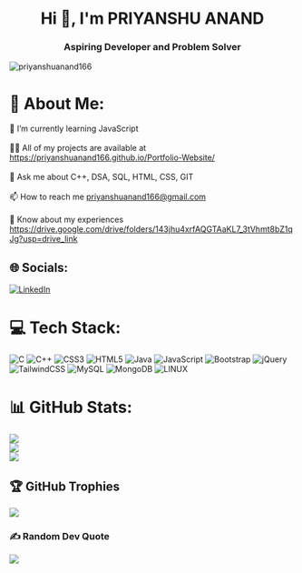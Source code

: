 <h1 align="center">Hi 👋, I'm PRIYANSHU ANAND</h1>
<h3 align="center">Aspiring Developer and Problem Solver</h3>

<p align="left"> <img src="https://komarev.com/ghpvc/?username=priyanshuanand166&label=Profile%20views&color=0e75b6&style=flat" alt="priyanshuanand166" /> </p>


# 💫 About Me:
🌱 I’m currently learning JavaScript<br><br>👨‍💻 All of my projects are available at https://priyanshuanand166.github.io/Portfolio-Website/<br><br>💬 Ask me about C++, DSA, SQL, HTML, CSS, GIT<br><br>📫 How to reach me priyanshuanand166@gmail.com<br><br>📄 Know about my experiences https://drive.google.com/drive/folders/143jhu4xrfAQGTAaKL7_3tVhmt8bZ1qJg?usp=drive_link


## 🌐 Socials:
[![LinkedIn](https://img.shields.io/badge/LinkedIn-%230077B5.svg?logo=linkedin&logoColor=white)](https://linkedin.com/in/https://www.linkedin.com/in/priyanshu-anand-b44697183/) 

# 💻 Tech Stack:
![C](https://img.shields.io/badge/c-%2300599C.svg?style=for-the-badge&logo=c&logoColor=white) ![C++](https://img.shields.io/badge/c++-%2300599C.svg?style=for-the-badge&logo=c%2B%2B&logoColor=white) ![CSS3](https://img.shields.io/badge/css3-%231572B6.svg?style=for-the-badge&logo=css3&logoColor=white) ![HTML5](https://img.shields.io/badge/html5-%23E34F26.svg?style=for-the-badge&logo=html5&logoColor=white) ![Java](https://img.shields.io/badge/java-%23ED8B00.svg?style=for-the-badge&logo=java&logoColor=white) ![JavaScript](https://img.shields.io/badge/javascript-%23323330.svg?style=for-the-badge&logo=javascript&logoColor=%23F7DF1E) ![Bootstrap](https://img.shields.io/badge/bootstrap-%23563D7C.svg?style=for-the-badge&logo=bootstrap&logoColor=white) ![jQuery](https://img.shields.io/badge/jquery-%230769AD.svg?style=for-the-badge&logo=jquery&logoColor=white) ![TailwindCSS](https://img.shields.io/badge/tailwindcss-%2338B2AC.svg?style=for-the-badge&logo=tailwind-css&logoColor=white) ![MySQL](https://img.shields.io/badge/mysql-%2300f.svg?style=for-the-badge&logo=mysql&logoColor=white) ![MongoDB](https://img.shields.io/badge/MongoDB-%234ea94b.svg?style=for-the-badge&logo=mongodb&logoColor=white) ![LINUX](https://img.shields.io/badge/Linux-FCC624?style=for-the-badge&logo=linux&logoColor=black)
# 📊 GitHub Stats:
![](https://github-readme-stats.vercel.app/api?username=priyanshuanand166&theme=default&hide_border=false&include_all_commits=false&count_private=false)<br/>
![](https://github-readme-streak-stats.herokuapp.com/?user=priyanshuanand166&theme=default&hide_border=false)<br/>
![](https://github-readme-stats.vercel.app/api/top-langs/?username=priyanshuanand166&theme=default&hide_border=false&include_all_commits=false&count_private=false&layout=compact)

## 🏆 GitHub Trophies
![](https://github-profile-trophy.vercel.app/?username=priyanshuanand166&theme=monokai&no-frame=false&no-bg=true&margin-w=4)

### ✍️ Random Dev Quote
![](https://quotes-github-readme.vercel.app/api?type=horizontal&theme=radical)

